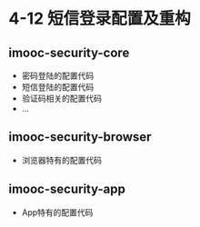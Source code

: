 # 4-12 短信登录配置及重构

## imooc-security-core

* 密码登陆的配置代码
* 短信登陆的配置代码
* 验证码相关的配置代码
* ...

## imooc-security-browser

* 浏览器特有的配置代码

## imooc-security-app

* App特有的配置代码

 